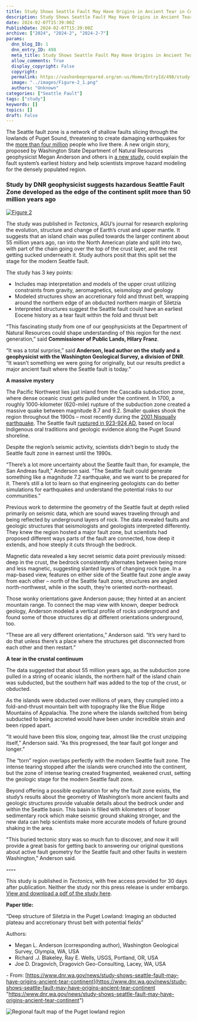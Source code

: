 ```yaml
---
title: Study Shows Seattle Fault May Have Origins in Ancient Tear in Continent
description: Study Shows Seattle Fault May Have Origins in Ancient Tear in Continent
date: 2024-02-07T15:39:00Z
PublishDate: 2024-02-07T15:39:00Z
archive: ["2024", "2024-2", "2024-2-7"]
params:
  dnn_blog_ID: 1
  dnn_entry_ID: 498
  meta_title: Study Shows Seattle Fault May Have Origins in Ancient Tear in Continent
  allow_comments: True
  display_copyright: False
  copyright:
  permalink: https://vashonbeprepared.org/en-us/Home/EntryId/498/study-Shows-Seattle-Fault-May-Have-Origins-in-Ancient-Tear-in-Continent
  image: "../images/Figure-2_1.png"
  authors: "Unknown"
categories: ["Seattle Fault"]
tags: ["study"]
keywords: []
topics: []
draft: False
---
```


The Seattle fault zone is a network of shallow faults slicing through the lowlands of Puget Sound, threatening to create damaging earthquakes for the [more than four million](https://censusreporter.org/profiles/31000US42660-seattle-tacoma-bellevue-wa-metro-area/) people who live there. A new origin story, proposed by Washington State Department of Natural Resources geophysicist Megan Anderson and others in [a new study](https://agupubs.onlinelibrary.wiley.com/doi/10.1029/2022TC007720), could explain the fault system’s earliest history and help scientists improve hazard modeling for the densely populated region.

### Study by DNR geophysicist suggests hazardous Seattle Fault Zone developed as the edge of the continent split more than 50 million years ago

[![Figure 2](../images/Figure-2_1.png "Figure 2")](../images/Figure-2_1.png)

The study was published in _Tectonics_, AGU’s journal for research exploring the evolution, structure and change of Earth’s crust and upper mantle. It suggests that an island chain was pulled towards the larger continent about 55 million years ago, ran into the North American plate and split into two, with part of the chain going over the top of the crust layer, and the rest getting sucked underneath it. Study authors posit that this split set the stage for the modern Seattle fault.

The study has 3 key points:

- Includes map interpretation and models of the upper crust utilizing constraints from gravity, aeromagnetics, seismology and geology
- Modeled structures show an accretionary fold and thrust belt, wrapping around the northern edge of an obducted northern margin of Siletzia
- Interpreted structures suggest the Seattle fault could have an earliest Eocene history as a tear fault within the fold and thrust belt

“This fascinating study from one of our geophysicists at the Department of Natural Resources could shape understanding of this region for the next generation,” said **Commissioner of Public Lands, Hilary Franz**.

“It was a total surprise,” said **Anderson, lead author on the study and a geophysicist with the Washington Geological Survey, a division of DNR**. “It wasn’t something we were going for originally, but our results predict a major ancient fault where the Seattle fault is today.”

**A massive mystery**

The Pacific Northwest lies just inland from the Cascadia subduction zone, where dense oceanic crust gets pulled under the continent. In 1700, a roughly 1000-kilometer (620-mile) rupture of the subduction zone created a massive quake between magnitude 8.7 and 9.2. Smaller quakes shook the region throughout the 1900s – most recently during the [2001 Nisqually earthquake](https://www.seattletimes.com/seattle-news/science/20-years-after-the-nisqually-earthquake-are-we-better-prepared-for-the-big-one/). The Seattle fault [ruptured in 923-924 AD](https://www.science.org/doi/full/10.1126/sciadv.adh4973), based on local Indigenous oral traditions and geologic evidence along the Puget Sound shoreline.

Despite the region’s seismic activity, scientists didn’t begin to study the Seattle fault zone in earnest until the 1990s.

“There’s a lot more uncertainty about the Seattle fault than, for example, the San Andreas fault,” Anderson said. “The Seattle fault could generate something like a magnitude 7.2 earthquake, and we want to be prepared for it. There’s still a lot to learn so that engineering geologists can do better simulations for earthquakes and understand the potential risks to our communities.”

Previous work to determine the geometry of the Seattle fault at depth relied primarily on seismic data, which are sound waves traveling through and being reflected by underground layers of rock. The data revealed faults and geologic structures that seismologists and geologists interpreted differently. They knew the region hosted a major fault zone, but scientists had proposed different ways parts of the fault are connected, how deep it extends, and how steeply it cuts through the bedrock.

Magnetic data revealed a key secret seismic data point previously missed: deep in the crust, the bedrock consistently alternates between being more and less magnetic, suggesting slanted layers of changing rock type. In a map-based view, features on either side of the Seattle faut zone angle away from each other – north of the Seattle fault zone, structures are angled north-northwest, while in the south, they’re oriented north-northeast.

Those wonky orientations gave Anderson pause; they hinted at an ancient mountain range. To connect the map view with known, deeper bedrock geology, Anderson modeled a vertical profile of rocks underground and found some of those structures dip at different orientations underground, too.

“These are all very different orientations,” Anderson said. “It’s very hard to do that unless there’s a place where the structures get disconnected from each other and then restart.”

**A tear in the crustal continuum**

The data suggested that about 55 million years ago, as the subduction zone pulled in a string of oceanic islands, the northern half of the island chain was subducted, but the southern half was added to the top of the crust, or obducted.

As the islands were obducted over millions of years, they crumpled into a fold-and-thrust mountain belt with topography like the Blue Ridge Mountains of Appalachia. The zone where the islands switched from being subducted to being accreted would have been under incredible strain and been ripped apart.

“It would have been this slow, ongoing tear, almost like the crust unzipping itself,” Anderson said. “As this progressed, the tear fault got longer and longer.”

The “torn” region overlaps perfectly with the modern Seattle fault zone. The intense tearing stopped after the islands were crunched into the continent, but the zone of intense tearing created fragmented, weakened crust, setting the geologic stage for the modern Seattle fault zone.

Beyond offering a possible explanation for why the fault zone exists, the study’s results about the geometry of Washington’s more ancient faults and geologic structures provide valuable details about the bedrock under and within the Seattle basin. This basin is filled with kilometers of looser sedimentary rock which make seismic ground shaking stronger, and the new data can help scientists make more accurate models of future ground shaking in the area.

"This buried tectonic story was so much fun to discover, and now it will provide a great basis for getting back to answering our original questions about active fault geometry for the Seattle fault and other faults in western Washington,” Anderson said.

**\----**

This study is published in _Tectonics_, with free access provided for 30 days after publication. Neither the study nor this press release is under embargo. [View and download a pdf of the study here](https://agupubs.onlinelibrary.wiley.com/doi/10.1029/2022TC007720).

**Paper title:**

“Deep structure of Siletzia in the Puget Lowland: Imaging an obducted plateau and accretionary thrust belt with potential fields”

Authors:

- Megan L. Anderson (corresponding author), Washington Geological Survey, Olympia, WA, USA
- Richard .J. Blakeley, Ray E. Wells, USGS, Portland, OR, USA
- Joe D. Dragovich, Dragovich Geo-Consulting, Lacey, WA, USA

\- From: [https://www.dnr.wa.gov/news/study-shows-seattle-fault-may-have-origins-ancient-tear-continent](https://www.dnr.wa.gov/news/study-shows-seattle-fault-may-have-origins-ancient-tear-continent "https://www.dnr.wa.gov/news/study-shows-seattle-fault-may-have-origins-ancient-tear-continent")

![Regional fault map of the Puget lowland region](../images/Figure-2.png)
